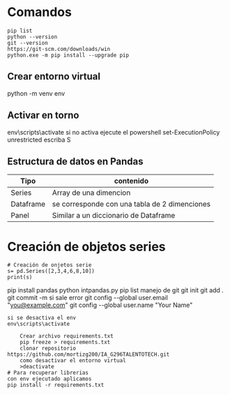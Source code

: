 # Comandos 
```
pip list
python --version 
git --version
https://git-scm.com/downloads/win
python.exe -m pip install --upgrade pip

```
## Crear entorno virtual 
python -m venv env
## Activar en torno
env\scripts\activate
si no activa ejecute el powershell 
set-ExecutionPolicy unrestricted
escriba S

## Estructura de datos en Pandas
| Tipo      | contenido                                     |
| --------- | --------------------------------------------- |
| Series    | Array de una dimencion                        |
| Dataframe | se corresponde con una tabla de 2 dimenciones |
| Panel     | Similar a un diccionario de Dataframe         |

# Creación de objetos series
```
# Creación de onjetos serie
s= pd.Series([2,3,4,6,8,10])
print(s)
```
pip install pandas
python intpandas.py 
pip list
manejo de git
git init
git add .
git commit -m
si sale error 
    git config --global user.email "you@example.com"
    git config --global user.name "Your Name"
```
si se desactiva el env
env\scripts\activate

    Crear archivo requirements.txt
    pip freeze > requirements.txt
    clonar repositorio
https://github.com/mortizg200/IA_G296TALENTOTECH.git
    como desactivar el entorno virtual 
    >deactivate
# Para recuperar librerias 
con env ejecutado aplicamos
pip install -r requirements.txt
